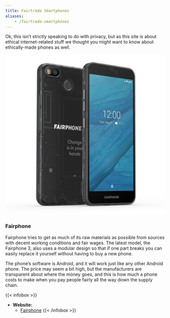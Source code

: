 ```yaml
---
title: Fairtrade Smartphones
aliases:
    - /fairtrade-smartphones
---
```


Ok, this isn’t strictly speaking to do with privacy, but as this site is about ethical internet-related stuff we thought you might want to know about ethically-made phones as well.

![fairphone 3](./fairphone.jpg)

### Fairphone
Fairphone tries to get as much of its raw materials as possible from sources with decent working conditions and fair wages. The latest model, the Fairphone 3, also uses a modular design so that if one part breaks you can easily replace it yourself without having to buy a new phone.

The phone’s software is Android, and it will work just like any other Android phone. The price may seem a bit high, but the manufacturers are transparent about where the money goes, and this is how much a phone costs to make when you pay people fairly all the way down the supply chain.

{{< infobox >}}
- **Website:**
    - [Fairphone](https://www.fairphone.com/)
{{< /infobox >}}
